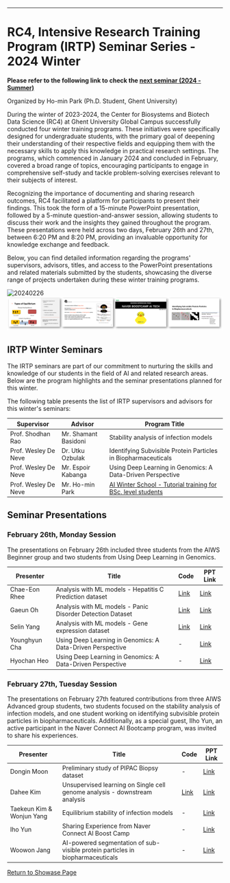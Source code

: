 ---

# RC4, Intensive Research Training Program (IRTP) Seminar Series - 2024 Winter
**Please refer to the following link to check the [next seminar (2024 - Summer)](https://github.com/powersimmani/RC4_IRTP_Seminar_2024_Summer)**

Organized by Ho-min Park (Ph.D. Student, Ghent University)

During the winter of 2023-2024, the Center for Biosystems and Biotech Data Science (RC4) at Ghent University Global Campus successfully conducted four winter training programs. These initiatives were specifically designed for undergraduate students, with the primary goal of deepening their understanding of their respective fields and equipping them with the necessary skills to apply this knowledge in practical research settings. The programs, which commenced in January 2024 and concluded in February, covered a broad range of topics, encouraging participants to engage in comprehensive self-study and tackle problem-solving exercises relevant to their subjects of interest.

Recognizing the importance of documenting and sharing research outcomes, RC4 facilitated a platform for participants to present their findings. This took the form of a 15-minute PowerPoint presentation, followed by a 5-minute question-and-answer session, allowing students to discuss their work and the insights they gained throughout the program. These presentations were held across two days, February 26th and 27th, between 6:20 PM and 8:20 PM, providing an invaluable opportunity for knowledge exchange and feedback.

Below, you can find detailed information regarding the programs' supervisors, advisors, titles, and access to the PowerPoint presentations and related materials submitted by the students, showcasing the diverse range of projects undertaken during these winter training programs.

![20240226](./2024_aiws_20240226.png)
![20240226](./2024_aiws_20240227.png)


## IRTP Winter Seminars

The IRTP seminars are part of our commitment to nurturing the skills and knowledge of our students in the field of AI and related research areas. Below are the program highlights and the seminar presentations planned for this winter.

The following table presents the list of IRTP supervisors and advisors for this winter's seminars:

| Supervisor            | Advisor               | Program Title                                                     |
|-----------------------|-----------------------|-------------------------------------------------------------------|
| Prof. Shodhan Rao     | Mr. Shamant Basidoni | Stability analysis of infection models                           |
| Prof. Wesley De Neve  | Dr. Utku Ozbulak      | Identifying Subvisible Protein Particles in Biopharmaceuticals   |
| Prof. Wesley De Neve  | Mr. Espoir Kabanga    | Using Deep Learning in Genomics: A Data-Driven Perspective       |
| Prof. Wesley De Neve  | Mr. Ho-min Park       | [AI Winter School - Tutorial training for BSc. level students](https://github.com/powersimmani/AIWS2024) |


## Seminar Presentations

### February 26th, Monday Session

The presentations on February 26th included three students from  the AIWS Beginner group and two students from Using Deep Learning in Genomics.

| Presenter                  | Title                                                                   | Code | PPT Link |
|----------------------------|-------------------------------------------------------------------------|------|----------|
| Chae-Eon Rhee              | Analysis with ML models - Hepatitis C Prediction dataset                | [Link](https://www.kaggle.com/code/frozencherry/aiws2024-hepatitis-c-predition/notebook) | [Link](https://www.dropbox.com/scl/fi/qxu8v1ewhyrd2vaf2ycqc/20240226-Chae-Eun-Rhee.pptx?rlkey=kp8j4rhbspsm9cuafofg0xbuy&dl=0)     |
| Gaeun Oh                   | Analysis with ML models - Panic Disorder Detection Dataset              | [Link](https://www.kaggle.com/code/gaeunoh129/aiws2024-panic-disorder-detection) | [Link](https://www.dropbox.com/scl/fi/882cj9qhtsaoefy703z1a/20240226-Gaeun-Oh.pptx?rlkey=zitpoyku8aucdk5mjstseznkn&dl=0)     |
| Selin Yang                 | Analysis with ML models - Gene expression dataset                       | [Link](https://www.kaggle.com/code/selinyang/gene-expression-data-for-acute-leukemia-patients) | [Link](https://www.dropbox.com/scl/fi/dks3wv0elqt5k42fzrie5/20240226-Serin-Yang.pptx?rlkey=rnm34a3d51k49fixyfxxk6rrm&dl=0)     |
| Younghyun Cha              | Using Deep Learning in Genomics: A Data-Driven Perspective              | - | [Link](https://www.dropbox.com/scl/fi/579rb580lwv9i7o8b40mj/20240226-Younghyun-Cha.pptx?rlkey=qftvzt0x45t4t5stoolvah5ch&dl=0)     |
| Hyochan Heo                | Using Deep Learning in Genomics: A Data-Driven Perspective              | - | [Link](https://www.dropbox.com/scl/fi/i74x3oveg3swjqskseg0v/20240226-Hyochan-Heo.pptx?rlkey=qxsntpl9irv6v212cpvmg765p&dl=0)     |


### February 27th, Tuesday Session

The presentations on February 27th featured contributions from three AIWS Advanced group students, two students focused on the stability analysis of infection models, and one student working on identifying subvisible protein particles in biopharmaceuticals. Additionally, as a special guest, Ilho Yun, an active participant in the Naver Connect AI Bootcamp program, was invited to share his experiences.

| Presenter                  | Title                                                                          | Code | PPT Link |
|----------------------------|--------------------------------------------------------------------------------|------|----------|
| Dongin Moon                | Preliminary study of PIPAC Biopsy dataset                                      | - | [Link](https://www.dropbox.com/scl/fi/4vrmzw598gujtj3cte0bw/20240227-Dongin-Moon-PIPAC.pptx?rlkey=ath9wvhvohjc2g404gaiol97j&dl=0)     |
| Dahee Kim                  | Unsupervised learning on Single cell genome analysis - downstream analysis     | [Link](https://www.kaggle.com/code/dxk9517/single-cell-rna-sequencing-analysis) | [Link](https://www.dropbox.com/scl/fi/fjqwy622zdw4i8l8jmoh9/20240227-Dahee-Kim.pptx?rlkey=tzvbcc98vge03x0uc5kmbnzwa&dl=0)     |
| Taekeun Kim & Wonjun Yang  | Equilibrium stability of infection models                                      | - | [Link](https://www.dropbox.com/scl/fi/u7hmtliajlxq83u4j13op/20240227-Taekeun-Kim-and-Wonjun-Yang.pptx?rlkey=4ojuj9vvbb832ha9105dq8sf7&dl=0)     |
| Iho Yun                    | Sharing Experience from Naver Connect AI Boost Camp                            | - | [Link](https://www.dropbox.com/scl/fi/34pen9b1skz0tsno3j55k/20240227-Ilho-Yun.pptx?rlkey=9aa0mk2p539l9mgz2orjilu1v&dl=0)     |
| Woowon Jang                | AI-powered segmentation of sub-visible protein particles in biopharmaceuticals | - | [Link](https://www.dropbox.com/scl/fi/7yrv58hjcgrx7rczkmag3/20240227-Woowon-Jang.pptx?rlkey=qjevieh60pfq4je82p1hl2olv&dl=0)     |


[Return to Showase Page](../showcases.md#Seminar-Series)

